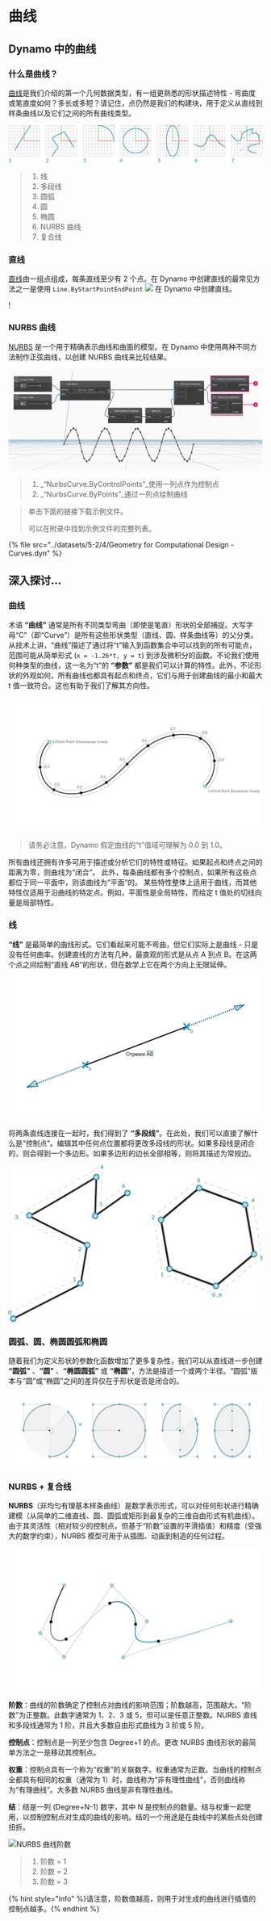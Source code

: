 # 曲线

## Dynamo 中的曲线

### 什么是曲线？

[曲线](4-curves.md#deep-dive-into...)是我们介绍的第一个几何数据类型，有一组更熟悉的形状描述特性 - 弯曲度或笔直度如何？多长或多短？请记住，点仍然是我们的构建块，用于定义从直线到样条曲线以及它们之间的所有曲线类型。

![曲线类型](../images/5-2/4/CurveTypes.jpg)

> 1. 线
> 2. 多段线
> 3. 圆弧
> 4. 圆
> 5. 椭圆
> 6. NURBS 曲线
> 7. 复合线

### 直线

[直线](4-curves.md#lines)由一组点组成，每条直线至少有 2 个点。在 Dynamo 中创建直线的最常见方法之一是使用 `Line.ByStartPointEndPoint` ![](images/5-2/4/Linebystartpointendpoint.jpg) 在 Dynamo 中创建直线。

\![](<../images/5-2/4/curves - line by start point end point (1).jpg>)

### NURBS 曲线

[NURBS](4-curves.md#nurbs-+-polycurves) 是一个用于精确表示曲线和曲面的模型。在 Dynamo 中使用两种不同方法制作正弦曲线，以创建 NURBS 曲线来比较结果。

![](../images/5-2/4/curves-NurbsCurves.jpg)

> 1. _“NurbsCurve.ByControlPoints”_使用一列点作为控制点
> 2. _“NurbsCurve.ByPoints”_通过一列点绘制曲线

> 单击下面的链接下载示例文件。
>
> 可以在附录中找到示例文件的完整列表。

{% file src="../datasets/5-2/4/Geometry for Computational Design - Curves.dyn" %}

## 深入探讨...

### 曲线

术语 **“曲线”** 通常是所有不同类型弯曲（即使是笔直）形状的全部捕捉。大写字母“C”（即“Curve”）是所有这些形状类型（直线、圆、样条曲线等）的父分类。从技术上讲，“曲线”描述了通过将“t”输入到函数集合中可以找到的所有可能点，范围可能从简单形式 (`x = -1.26*t, y = t`) 到涉及微积分的函数。不论我们使用何种类型的曲线，这一名为“t”的 **“参数”** 都是我们可以计算的特性。此外，不论形状的外观如何，所有曲线也都具有起点和终点，它们与用于创建曲线的最小和最大 t 值一致符合。这也有助于我们了解其方向性。

![曲线参数](../images/5-2/4/CurveParameter.jpg)

> 请务必注意，Dynamo 假定曲线的“t”值域可理解为 0.0 到 1.0。

所有曲线还拥有许多可用于描述或分析它们的特性或特征。如果起点和终点之间的距离为零，则曲线为“闭合”。 此外，每条曲线都有多个控制点，如果所有这些点都位于同一平面中，则该曲线为“平面”的。 某些特性整体上适用于曲线，而其他特性仅适用于沿曲线的特定点。例如，平面性是全局特性，而给定 t 值处的切线向量是局部特性。

### 线

**“线”** 是最简单的曲线形式。它们看起来可能不弯曲，但它们实际上是曲线 - 只是没有任何曲率。创建直线的方法有几种，最直观的形式是从点 A 到点 B。在这两个点之间绘制“直线 AB”的形状，但在数学上它在两个方向上无限延伸。

![直线](../images/5-2/4/Line.jpg)

将两条直线连接在一起时，我们得到了 **“多段线”**。在此处，我们可以直接了解什么是“控制点”。编辑其中任何点位置都将更改多段线的形状。如果多段线是闭合的，则会得到一个多边形。如果多边形的边长全部相等，则将其描述为常规边。

![多段线 + 多边形](../images/5-2/4/Polyline.jpg)

### 圆弧、圆、椭圆圆弧和椭圆

随着我们为定义形状的参数化函数增加了更多复杂性，我们可以从直线进一步创建 **“圆弧”** 、**“圆”** 、**“椭圆圆弧”** 或 **“椭圆”**，方法是描述一个或两个半径。“圆弧”版本与“圆”或“椭圆”之间的差异仅在于形状是否是闭合的。

![圆弧 + 圆](../images/5-2/4/Arcs+Circles.jpg)

### NURBS + 复合线

**NURBS**（非均匀有理基本样条曲线）是数学表示形式，可以对任何形状进行精确建模（从简单的二维直线、圆、圆弧或矩形到最复杂的三维自由形式有机曲线）。由于其灵活性（相对较少的控制点，但基于“阶数”设置的平滑插值）和精度（受强大的数学约束），NURBS 模型可用于从插图、动画到制造的任何过程。

![NURBS 曲线](../images/5-2/4/NURBScurve.jpg)

**阶数**：曲线的阶数确定了控制点对曲线的影响范围；阶数越高，范围越大。“阶数”为正整数。此数字通常为 1、2、3 或 5，但可以是任意正整数。NURBS 直线和多段线通常为 1 阶，并且大多数自由形式曲线为 3 阶或 5 阶。

**控制点**：控制点是一列至少包含 Degree+1 的点。更改 NURBS 曲线形状的最简单方法之一是移动其控制点。

**权重**：控制点具有一个称为“权重”的关联数字。权重通常为正数。当曲线的控制点全都具有相同的权重（通常为 1）时，曲线称为“非有理性曲线”，否则曲线称为“有理曲线”。大多数 NURBS 曲线是非有理性曲线。

**结**：结是一列 (Degree+N-1) 数字，其中 N 是控制点的数量。结与权重一起使用，以控制控制点对生成的曲线的影响。结的一个用途是在曲线中的某些点处创建扭折。

![NURBS 曲线阶数](../images/5-2/4/NURBScurve\_Degree.jpg)

> 1. 阶数 = 1
> 2. 阶数 = 2
> 3. 阶数 = 3

{% hint style="info" %}请注意，阶数值越高，则用于对生成的曲线进行插值的控制点越多。{% endhint %}
